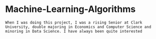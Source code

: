 # Machine-Learning-Algorithms

    When I was doing this project, I was a rising Senior at Clark University, double majoring in Economics and Computer Science and minoring in Data Science. I have always been quite interested



